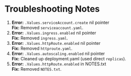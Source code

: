 # Troubleshooting Notes
1. **Error:** `.Values.serviceAccount.create` nil pointer  
   **Fix:** Removed `serviceaccount.yaml`.
2. **Error:** `.Values.ingress.enabled` nil pointer  
   **Fix:** Removed `ingress.yaml`.
3. **Error:** `.Values.httpRoute.enabled` nil pointer  
   **Fix:** Removed `httproute.yaml`.
4. **Error:** `.Values.autoscaling.enabled` nil pointer  
   **Fix:** Cleaned up deployment.yaml (used direct `replicas`).
5. **Error:** `.Values.httpRoute.enabled` in NOTES.txt  
   **Fix:** Removed `NOTES.txt`.
